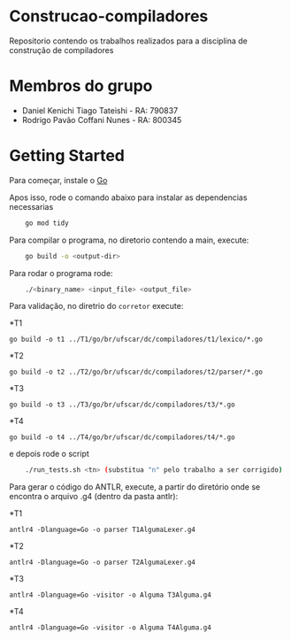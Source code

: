 # Construcao-compiladores
Repositorio contendo os trabalhos realizados para a disciplina de construção de compiladores

# Membros do grupo
* Daniel Kenichi Tiago Tateishi - RA: 790837
* Rodrigo Pavão Coffani Nunes - RA: 800345

# Getting Started

Para começar, instale o [Go](https://go.dev/doc/install)

Apos isso, rode o comando abaixo para instalar as dependencias necessarias 

```bash
    go mod tidy
```

Para compilar o programa, no diretorio contendo a main, execute:

```bash
    go build -o <output-dir>
```
Para rodar o programa rode:

```bash
    ./<binary_name> <input_file> <output_file>
```

Para validação, no diretrio do ```corretor``` execute:

*T1

```go build -o t1 ../T1/go/br/ufscar/dc/compiladores/t1/lexico/*.go```

*T2

```go build -o t2 ../T2/go/br/ufscar/dc/compiladores/t2/parser/*.go```

*T3

```go build -o t3 ../T3/go/br/ufscar/dc/compiladores/t3/*.go```

*T4

```go build -o t4 ../T4/go/br/ufscar/dc/compiladores/t4/*.go```


e depois rode o script

```bash
    ./run_tests.sh <tn> (substitua "n" pelo trabalho a ser corrigido) 
```

Para gerar o código do ANTLR, execute, a partir do diretório onde se encontra o arquivo .g4 (dentro da pasta antlr):

*T1

```antlr4 -Dlanguage=Go -o parser T1AlgumaLexer.g4```

*T2

```antlr4 -Dlanguage=Go -o parser T2AlgumaLexer.g4```

*T3

```antlr4 -Dlanguage=Go -visitor -o Alguma T3Alguma.g4```

*T4

```antlr4 -Dlanguage=Go -visitor -o Alguma T4Alguma.g4```